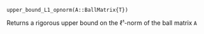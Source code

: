 ```
upper_bound_L1_opnorm(A::BallMatrix{T})
```

Returns a rigorous upper bound on the ℓ¹-norm of the ball matrix `A`
